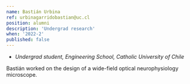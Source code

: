 ```yaml
---
name: Bastián Urbina
ref: urbinagarridobastian@uc.cl
position: alumni
description: 'Undergrad research'
when: '2022-2'
published: false
---
```


- _Undergrad student, Engineering School, Catholic University of Chile_

Bastián worked on the design of a wide-field optical neurophysiology microscope.